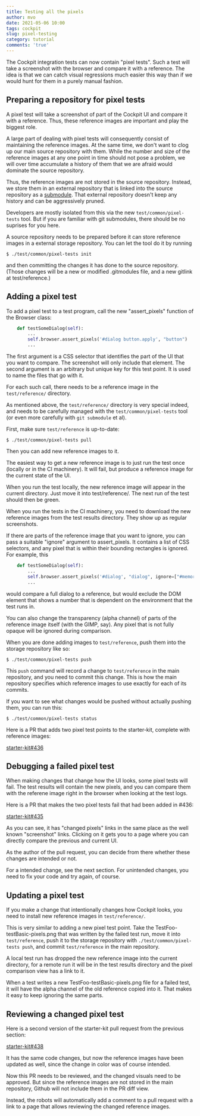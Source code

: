 ```yaml
---
title: Testing all the pixels
author: mvo
date: 2021-05-06 10:00
tags: cockpit
slug: pixel-testing
category: tutorial
comments: 'true'
---
```


The Cockpit integration tests can now contain "pixel tests". Such a
 test will take a screenshot with the browser and compare it with a
 reference.  The idea is that we can catch visual regressions much
 easier this way than if we would hunt for them in a purely manual
 fashion.

## Preparing a repository for pixel tests

A pixel test will take a screenshot of part of the Cockpit UI and
compare it with a reference.  Thus, these reference images are
important and play the biggest role.

A large part of dealing with pixel tests will consequently consist of
maintaining the reference images.  At the same time, we don't want to
clog up our main source repository with them.  While the number and
size of the reference images at any one point in time should not pose
a problem, we will over time accumulate a history of them that we are
afraid would dominate the source repository.

Thus, the reference images are not stored in the source repository.
Instead, we store them in an external repository that is linked into
the source repository as a
[submodule](https://git-scm.com/book/en/v2/Git-Tools-Submodules).
That external repository doesn't keep any history and can be
aggressively pruned.

Developers are mostly isolated from this via the new
`test/common/pixel-tests` tool.  But if you are familiar with git
submodules, there should be no suprises for you here.

A source repository needs to be prepared before it can store reference
images in a external storage repository. You can let the tool do it by
running

```
$ ./test/common/pixel-tests init
```

and then committing the changes it has done to the source repository.
(Those changes will be a new or modified .gitmodules file, and a new
gitlink at test/reference.)

## Adding a pixel test

To add a pixel test to a test program, call the new "assert_pixels"
function of the Browser class:

```py
    def testSomeDialog(self):
        ...
        self.browser.assert_pixels('#dialog button.apply', "button")
        ...
```

The first argument is a CSS selector that identifies the part of the
UI that you want to compare.  The screenshot will only include that
element.  The second argument is an arbitrary but unique key for this
test point.  It is used to name the files that go with it.

For each such call, there needs to be a reference image in the
`test/reference/` directory.

As mentioned above, the `test/reference/` directory is very special
indeed, and needs to be carefully managed with the
`test/common/pixel-tests` tool (or even more carefully with `git
submodule` et al).

First, make sure `test/reference` is up-to-date:

```
$ ./test/common/pixel-tests pull
```

Then you can add new reference images to it.

The easiest way to get a new reference image is to just run the test
once (locally or in the CI machinery).  It will fail, but produce a
reference image for the current state of the UI.

When you run the test locally, the new reference image will appear in
the current directory.  Just move it into test/reference/.  The next
run of the test should then be green.

When you run the tests in the CI machinery, you need to download the
new reference images from the test results directory.  They show up as
regular screenshots.

If there are parts of the reference image that you want to ignore, you
can pass a suitable "ignore" argument to assert_pixels.  It contains a
list of CSS selectors, and any pixel that is within their bounding
rectangles is ignored.  For example, this

```py
    def testSomeDialog(self):
        ...
        self.browser.assert_pixels('#dialog', "dialog", ignore=["#memory-available"])
        ...
```

would compare a full dialog to a reference, but would exclude the DOM
element that shows a number that is dependent on the environment that
the test runs in.

You can also change the transparency (alpha channel) of parts of the
reference image itself (with the GIMP, say).  Any pixel that is not
fully opaque will be ignored during comparison.

When you are done adding images to `test/reference`, push them into
the storage repository like so:

```
$ ./test/common/pixel-tests push
```

This `push` command will record a change to `test/reference` in the
main repository, and you need to commit this change.  This is how the
main repository specifies which reference images to use exactly for
each of its commits.

If you want to see what changes would be pushed without actually
pushing them, you can run this:

```
$ ./test/common/pixel-tests status
```

Here is a PR that adds two pixel test points to the starter-kit,
complete with reference images:

  [starter-kit#436](https://github.com/cockpit-project/starter-kit/pull/436)

## Debugging a failed pixel test

When making changes that change how the UI looks, some pixel tests
will fail.  The test results will contain the new pixels, and you can
compare them with the referene image right in the browser when looking
at the test logs.

Here is a PR that makes the two pixel tests fail that had been added
in #436:

  [starter-kit#435](https://github.com/cockpit-project/starter-kit/pull/435)

As you can see, it has "changed pixels" links in the same place as the
well known "screenshot" links.  Clicking on it gets you to a page
where you can directly compare the previous and current UI.

As the author of the pull request, you can decide from there whether
these changes are intended or not.

For a intended change, see the next section.  For unintended changes,
you need to fix your code and try again, of course.

## Updating a pixel test

If you make a change that intentionally changes how Cockpit looks, you
need to install new reference images in `test/reference/`.

This is very similar to adding a new pixel test point.  Take the
TestFoo-testBasic-pixels.png that was written by the failed test run,
move it into `test/reference`, push it to the storage repository with
`./test/common/pixel-tests push`, and commit `test/reference` in the
main repository.

A local test run has dropped the new reference image into the current
directory, for a remote run it will be in the test results directory
and the pixel comparison view has a link to it.

When a test writes a new TestFoo-testBasic-pixels.png file for a
failed test, it will have the alpha channel of the old reference
copied into it.  That makes it easy to keep ignoring the same parts.

## Reviewing a changed pixel test

Here is a second version of the starter-kit pull request from the
previous section:

  [starter-kit#438](https://github.com/cockpit-project/starter-kit/pull/438)

It has the same code changes, but now the reference images have been
updated as well, since the change in color was of course intended.

Now this PR needs to be reviewed, and the changed visuals need to be
approved.  But since the reference images are not stored in the main
repository, Github will not include them in the PR diff view.

Instead, the robots will automatically add a comment to a pull request
with a link to a page that allows reviewing the changed reference
images.
